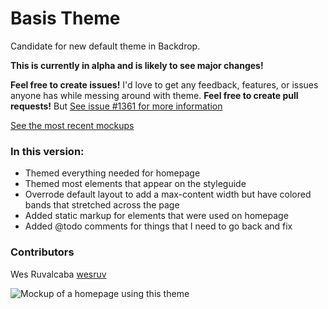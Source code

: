 # Basis Theme
Candidate for new default theme in Backdrop.

**This is currently in alpha and is likely to see major changes!**

**Feel free to create issues!** I'd love to get any feedback, features, or issues anyone has while messing around with theme.
**Feel free to create pull requests!** But 
[See issue #1361 for more information](https://github.com/backdrop/backdrop-issues/issues/1361)

[See the most recent mockups](https://github.com/backdrop/backdrop-issues/issues/1361#issuecomment-185977384)

### In this version:
* Themed everything needed for homepage
* Themed most elements that appear on the styleguide
* Overrode default layout to add a max-content width but have colored bands that stretched across the page
* Added static markup for elements that were used on homepage
* Added @todo comments for things that I need to go back and fix

### Contributors
Wes Ruvalcaba [wesruv](https://github.com/wesruv)

![Mockup of a homepage using this theme](https://cloud.githubusercontent.com/assets/5607236/13161958/51abbb88-d66f-11e5-8479-5344b177ccf0.png)
